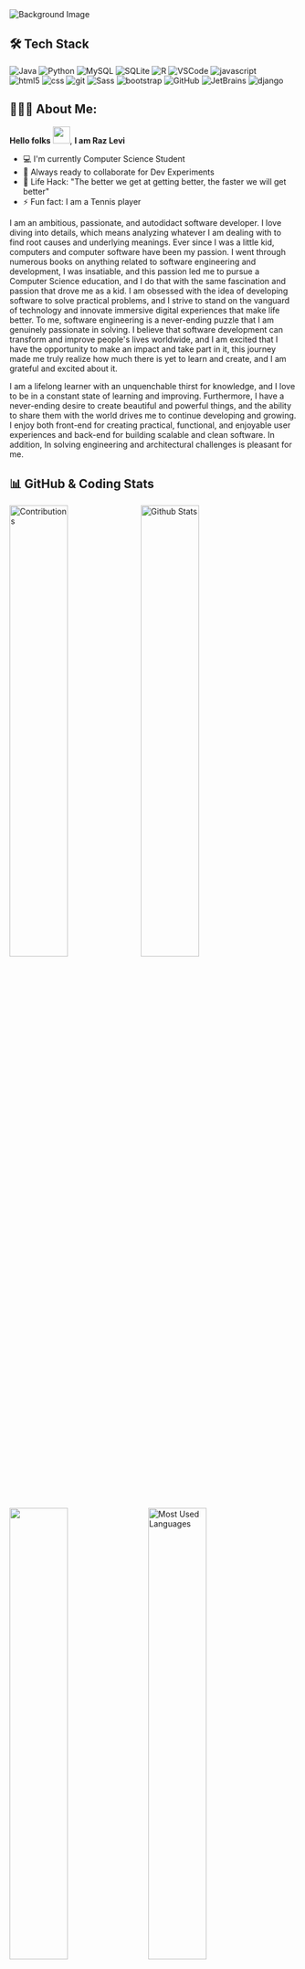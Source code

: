 <!-- PREFERRED ICON STYLES: style=flat-square OR style=flat-square -->

<!-- Intro Image -->
<img alt="Background Image" src="https://raw.githubusercontent.com/razlevio/razlevio/main/resources/DevCover.png"/>

<!-- Tech Stack Section -->

## 🛠️ Tech Stack

<p>
  <img alt="Java" src="https://img.shields.io/badge/-Java-007396?style=flat-square&logo=Java&logoColor=white">
  <img alt="Python" src="https://img.shields.io/badge/-Python-3776AB?style=flat-square&logo=Python&logoColor=white">
  <img alt="MySQL" src="https://img.shields.io/badge/-MySQL-4479A1?style=flat-square&logo=MySQL&logoColor=white">
  <img alt="SQLite" src="https://img.shields.io/badge/-SQLite-003B57?style=flat-square&logo=SQLite&logoColor=white">
  <img alt="R" src="https://img.shields.io/badge/-R-276DC3?style=flat-square&logo=R&logoColor=white">
  <img alt="VSCode" src="https://img.shields.io/badge/-VSCode-007ACC?style=flat-square&logo=Visual Studio Code&logoColor=white">
  <img alt="javascript" src="https://img.shields.io/badge/-JavaScript-F7DF1E?style=flat-square&logo=Javascript&logoColor=black">
  <br>
  <img alt="html5" src="https://img.shields.io/badge/-HTML5-E34F26?style=flat-square&logo=html5&logoColor=white">
  <img alt="css" src="https://img.shields.io/badge/-CSS3-E34F26?style=flat-square&logo=CSS3&logoColor=white">
  <img alt="git" src="https://img.shields.io/badge/-Git-F05032?style=flat-square&logo=git&logoColor=white">
  <img alt="Sass" src="https://img.shields.io/badge/-Sass-CC6699?style=flat-square&logo=sass&logoColor=white">
  <img alt="bootstrap" src="https://img.shields.io/badge/-Bootstrap-7952B3?style=flat-square&logo=Bootstrap&logoColor=white">
  <img alt="GitHub" src="https://img.shields.io/badge/-GitHub-181717?style=flat-square&logo=GitHub&logoColor=white">
  <img alt="JetBrains" src="https://img.shields.io/badge/-JetBrains IDE's-000000?style=flat-square&logo=JetBrains&logoColor=white">
  <img alt="django" src="https://img.shields.io/badge/-Django-092E20?style=flat-square&logo=Django&logoColor=white">
</p>

<!-- About Me Section -->

## 👨🏻‍💻 About Me:

**Hello folks** <img src="https://raw.githubusercontent.com/MartinHeinz/MartinHeinz/master/wave.gif" width="30px">, **I am Raz Levi**

- :computer: I'm currently Computer Science Student
- :rocket: Always ready to collaborate for Dev Experiments
- :dart: Life Hack: "The better we get at getting better, the faster we will get better"
- :zap: Fun fact: I am a Tennis player
<p>
  I am an ambitious, passionate, and autodidact software developer. I love diving into details, which means analyzing whatever I am dealing with to find root causes and underlying meanings. Ever since I was a little kid, computers and computer software have been my passion. I went through numerous books on anything related to software engineering and development, I was insatiable, and this passion led me to pursue a Computer Science education, and I do that with the same fascination and passion that drove me as a kid. I am obsessed with the idea of developing software to solve practical problems, and I strive to stand on the vanguard of technology and innovate immersive digital experiences that make life better. To me, software engineering is a never-ending puzzle that I am genuinely passionate in solving. I believe that software development can transform and improve people's lives worldwide, and I am excited that I have the opportunity to make an impact and take part in it, this journey made me truly realize how much there is yet to learn and create, and I am grateful and excited about it.
</p>
<p>
  I am a lifelong learner with an unquenchable thirst for knowledge, and I love to be in a constant state of learning and improving. Furthermore, I have a never-ending desire to create beautiful and powerful things, and the ability to share them with the world drives me to continue developing and growing. I enjoy both front-end for creating practical, functional, and enjoyable user experiences and back-end for building scalable and clean software. In addition, In solving engineering and architectural challenges is pleasant for me.
</p>

<!-- Stats Section -->

## 📊 GitHub & Coding Stats

<div>
  <img src="https://github-readme-streak-stats.herokuapp.com/?user=razlevio&theme=vision-friendly-dark&hide_border=true" alt="Contributions" width="45%" align="left">
  <img src="https://github-readme-stats.vercel.app/api?username=razlevio&show_owner=true&include_all_commits=true&count_private=true&show_icons=true&hide_border=true&theme=vision-friendly-dark" alt="Github Stats" width="45%" align="left">
  <img src="https://github-readme-stats-taupe-two.vercel.app/api/wakatime?username=@razlevio&hide_border=true&langs_count=5&theme=vision-friendly-dark" width="45%">
  &nbsp&nbsp&nbsp<img src="https://github-readme-stats.vercel.app/api/top-langs/?username=razlevio&show_icons=true&hide_border=true&theme=vision-friendly-dark" alt="Most Used Languages" width="45%">
</div>

<!-- Contact Information Section -->

## ❤️ Let's get connected

[![Linkedin Badge](https://img.shields.io/badge/-LinkedIn-blue?style=flat-square&logo=Linkedin&logoColor=white&link=https://www.linkedin.com/in/razlevi/)](https://www.linkedin.com/in/razlevi) [![Twitter Badge](https://img.shields.io/badge/-Twitter-1ca0f1?style=flat-square&labelColor=1ca0f1&logo=twitter&logoColor=white&link=https://twitter.com/razlevio)](https://twitter.com/razlevio) [ ![Mail Badge](https://img.shields.io/badge/-Gmail-EA4335?style=flat-square&labelColor=EA4335&logo=Gmail&logoColor=white&link=mailto:razlevio.55@gmail.com)](mailto:razlevio.55@gmail.com) [![GitHub](https://img.shields.io/badge/-GitHub-181717?style=flat-square&logo=GitHub&logoColor=white&link=https://github.com/razlevio)](https://github.com/razlevio) [![Website](https://img.shields.io/badge/-levio.dev-blueviolet?style=flat-square&logo=appveyor&logoColor=white&link=https://razlevi.dev)](https://inconstruction)
